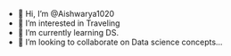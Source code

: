 - 👋 Hi, I’m @Aishwarya1020
- 👀 I’m interested in Traveling
- 🌱 I’m currently learning DS.
- 💞️ I’m looking to collaborate on Data science concepts...


<!---
Aishwarya1020/Aishwarya1020 is a ✨ special ✨ repository because its `README.md` (this file) appears on your GitHub profile.
You can click the Preview link to take a look at your changes.
--->
